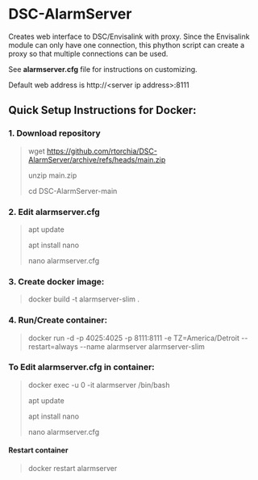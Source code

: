 # DSC-AlarmServer
Creates web interface to DSC/Envisalink with proxy.
Since the Envisalink module can only have one connection, this phython script can create a proxy so that multiple connections can be used.

See **alarmserver.cfg** file for instructions on customizing.


Default web address is http://\<server ip address\>:8111

## Quick Setup Instructions for Docker:

### 1. Download repository
>wget https://github.com/rtorchia/DSC-AlarmServer/archive/refs/heads/main.zip
>
>unzip main.zip
>
>cd DSC-AlarmServer-main
### 2. Edit alarmserver.cfg
>apt update
>
>apt install nano
>
>nano alarmserver.cfg

### 3. Create docker image:
>docker build -t alarmserver-slim .

### 4. Run/Create container:
>docker run -d -p 4025:4025 -p 8111:8111 -e TZ=America/Detroit --restart=always --name alarmserver alarmserver-slim

### To Edit alarmserver.cfg in container:
>docker exec -u 0 -it alarmserver /bin/bash
>
>apt update
>
>apt install nano
>
>nano alarmserver.cfg
>

#### Restart container
>docker restart alarmserver

